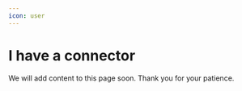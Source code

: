```yaml
---
icon: user
---
```


# I have a connector

We will add content to this page soon. Thank you for your patience.
